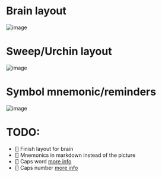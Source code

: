
# Brain layout
![image](docs/export/brain.png)

# Sweep/Urchin layout
![image](docs/export/sweep.png)


# Symbol mnemonic/reminders
![image](https://user-images.githubusercontent.com/38097580/201288652-b7363230-00dc-4a81-8a46-78db945c48f5.png)

# TODO:
- [] Finish layout for brain
- [] Mnemonics in markdown instead of the picture
- [] Caps word [more info](https://getreuer.info/posts/keyboards/caps-word/index.html)
- [] Caps number [more info](https://github.com/zmkfirmware/zmk/pull/1451)
